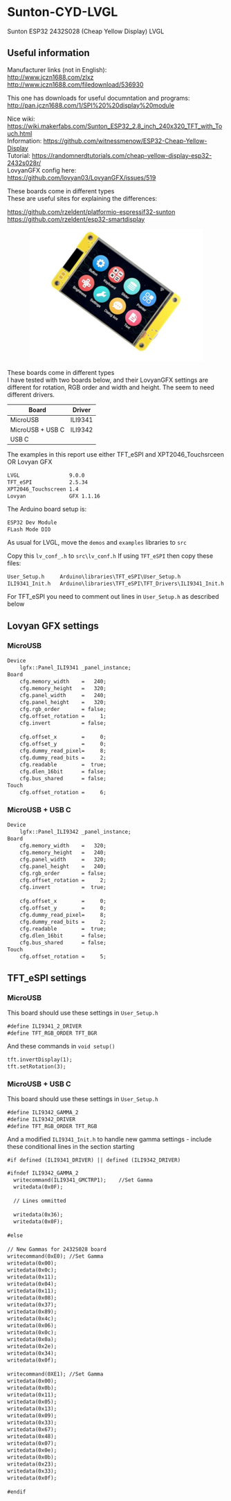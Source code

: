 # Sunton-CYD-LVGL
Sunton  ESP32 2432S028 (Cheap Yellow Display) LVGL

## Useful information

Manufacturer links (not in English):   
http://www.jczn1688.com/zlxz    
http://www.jczn1688.com/filedownload/536930    

This one has downloads for useful documntation and programs:    
http://pan.jczn1688.com/1/SPI%20%20display%20module  
     
Nice wiki:     https://wiki.makerfabs.com/Sunton_ESP32_2.8_inch_240x320_TFT_with_Touch.html   
Information:   https://github.com/witnessmenow/ESP32-Cheap-Yellow-Display    
Tutorial:      https://randomnerdtutorials.com/cheap-yellow-display-esp32-2432s028r/    
LovyanGFX config here: https://github.com/lovyan03/LovyanGFX/issues/519   

These boards come in different types   
These are useful sites for explaining the differences:   

https://github.com/rzeldent/platformio-espressif32-sunton    
https://github.com/rzeldent/esp32-smartdisplay    

<p align="center">
  <img src="https://github.com/paulhamsh/Sunton-CYD-LVGL/blob/main/sunton_esp32_2432S028.jpg" width="400" title="Sunton 2432S028 (Cheap Yellow Display)">
</p>

These boards come in different types   
I have tested with two boards below, and their LovyanGFX settings are different for rotation, RGB order and width and height.    The seem to need different drivers.   

| Board            | Driver  |    
|------------------|---------|   
| MicroUSB         | ILI9341 |   
| MicroUSB + USB C | ILI9342 |   
| USB C            |         |   

The examples in this report use either TFT_eSPI and XPT2046_Touchsrceen OR Lovyan GFX    

```
LVGL                9.0.0
TFT_eSPI            2.5.34
XPT2046_Touchscreen 1.4
Lovyan              GFX 1.1.16
```

The Arduino board setup is:
```
ESP32 Dev Module
FLash Mode DIO
```

As usual for LVGL, move the ```demos``` and ```examples``` libraries to ```src```    

Copy this ```lv_conf_.h``` to ```src\lv_conf.h```
If using ```TFT_eSPI``` then copy these files:
```
User_Setup.h     Arduino\libraries\TFT_eSPI\User_Setup.h
ILI9341_Init.h   Arduino\libraries\TFT_eSPI\TFT_Drivers\ILI9341_Init.h
```

For TFT_eSPI you need to comment out lines in ```User_Setup.h``` as described below    

## Lovyan GFX settings

### MicroUSB
```
Device
    lgfx::Panel_ILI9341 _panel_instance;
Board
    cfg.memory_width    =   240;
    cfg.memory_height   =   320;
    cfg.panel_width     =   240;
    cfg.panel_height    =   320;
    cfg.rgb_order       = false;
    cfg.offset_rotation =     1;
    cfg.invert          = false;

    cfg.offset_x        =     0;
    cfg.offset_y        =     0;
    cfg.dummy_read_pixel=     8;
    cfg.dummy_read_bits =     2;
    cfg.readable        =  true;
    cfg.dlen_16bit      = false;
    cfg.bus_shared      = false;
Touch
    cfg.offset_rotation =     6;
```

### MicroUSB + USB C
```
Device
    lgfx::Panel_ILI9342 _panel_instance;
Board
    cfg.memory_width    =   320;
    cfg.memory_height   =   240;
    cfg.panel_width     =   320;
    cfg.panel_height    =   240;
    cfg.rgb_order       = false;
    cfg.offset_rotation =     2; 
    cfg.invert          =  true; 

    cfg.offset_x        =     0;
    cfg.offset_y        =     0;
    cfg.dummy_read_pixel=     8;
    cfg.dummy_read_bits =     2;
    cfg.readable        =  true;
    cfg.dlen_16bit      = false;
    cfg.bus_shared      = false;
Touch
    cfg.offset_rotation =     5;
```
## TFT_eSPI settings

### MicroUSB   

This board should use these settings in ```User_Setup.h```   
```
#define ILI9341_2_DRIVER
#define TFT_RGB_ORDER TFT_BGR  
```

And these commands in ```void setup()```    
```
tft.invertDisplay(1);
tft.setRotation(3);
```

### MicroUSB + USB C

This board should use these settings in ```User_Setup.h```   
```
#define ILI9342_GAMMA_2
#define ILI9342_DRIVER
#define TFT_RGB_ORDER TFT_RGB  
```

And a modified ```ILI9341_Init.h``` to handle new gamma settings - include these conditional lines in the section starting
```
#if defined (ILI9341_DRIVER) || defined (ILI9342_DRIVER)
```

```
#ifndef ILI9342_GAMMA_2
  writecommand(ILI9341_GMCTRP1);    //Set Gamma
  writedata(0x0F);

  // Lines ommitted

  writedata(0x36);
  writedata(0x0F);

#else

// New Gammas for 2432S028 board
writecommand(0xE0); //Set Gamma
writedata(0x00);
writedata(0x0c);
writedata(0x11);
writedata(0x04);
writedata(0x11);
writedata(0x08);
writedata(0x37);
writedata(0x89);
writedata(0x4c);
writedata(0x06);
writedata(0x0c);
writedata(0x0a);
writedata(0x2e);
writedata(0x34);
writedata(0x0f);

writecommand(0XE1); //Set Gamma
writedata(0x00);
writedata(0x0b);
writedata(0x11);
writedata(0x05);
writedata(0x13);
writedata(0x09);
writedata(0x33);
writedata(0x67);
writedata(0x48);
writedata(0x07);
writedata(0x0e);
writedata(0x0b);
writedata(0x23);
writedata(0x33);
writedata(0x0f);

#endif
```






